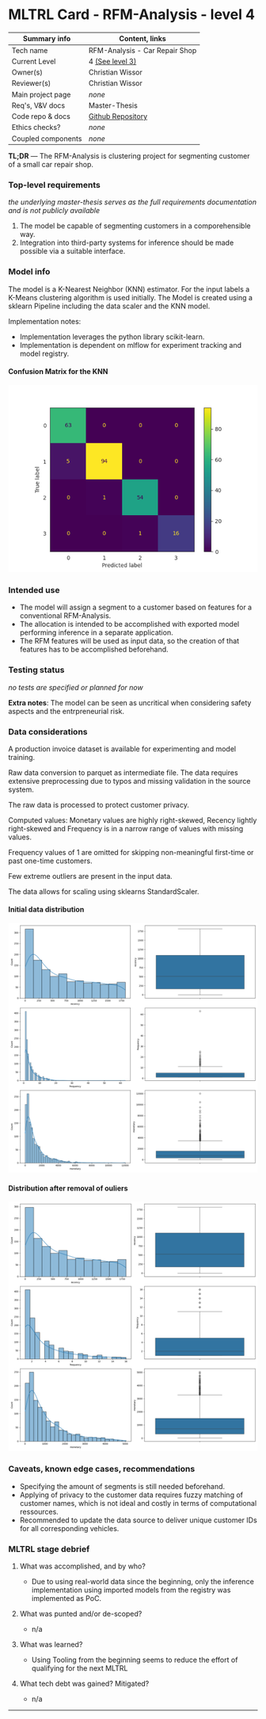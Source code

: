# MLTRL Card - RFM-Analysis - level 4

| Summary info        | Content, links       |
| -------------------------- | ------------- |
| Tech name               | RFM-Analysis - Car Repair Shop   |
| Current Level           | 4 [(See level 3)](./mltrl_card_level_3.md) |
| Owner(s)                | Christian Wissor                        |
| Reviewer(s)             | Christian Wissor                           |
| Main project page       | *none*   |
| Req's, V&V docs         | Master-Thesis   |
| Code repo & docs        | [Github Repository](https://github.com/SmithyW/master-thesis-mlops-study-imlpementation)   |
| Ethics checks?          | *none* |
| Coupled components      | *none*         |


**TL;DR** — The RFM-Analysis is clustering project for segmenting customer of a small car repair shop. 


### Top-level requirements

*the underlying master-thesis serves as the full requirements documentation and is not publicly available*

1. The model be capable of segmenting customers in a comporehensible way.
2. Integration into third-party systems for inference should be made possible via a suitable interface.

### Model info

The model is a K-Nearest Neighbor (KNN) estimator. For the input labels a K-Means clustering algorithm is used initially. The Model is created using a sklearn Pipeline including the data scaler and the KNN model. 

Implementation notes:

- Implementation leverages the python library scikit-learn. 
- Implementation is dependent on mlflow for experiment tracking and model registry.

#### Confusion Matrix for the KNN
![Confusion Matrix KNN](./confusion_matrix.png)

### Intended use

- The model will assign a segment to a customer based on features for a conventional RFM-Analysis.
- The allocation is intended to be accomplished with exported model performing inference in a separate application.
- The RFM features will be used as input data, so the creation of that features has to be accomplished beforehand.

### Testing status

*no tests are specified or planned for now*

**Extra notes**: The model can be seen as uncritical when considering safety aspects and the entrpreneurial risk.


### Data considerations

A production invoice dataset is available for experimenting and model training.

Raw data conversion to parquet as intermediate file.
The data requires extensive preprocessing due to typos and missing validation in the source system.

The raw data is processed to protect customer privacy.

Computed values: Monetary values are highly right-skewed, Recency lightly right-skewed and Frequency is in a narrow range of values with missing values.

Frequency values of 1 are omitted for skipping non-meaningful first-time or past one-time customers.

Few extreme outliers are present in the input data.

The data allows for scaling using sklearns StandardScaler.

#### Initial data distribution
![Initial data distribution](./initial_distribution.png)

#### Distribution after removal of ouliers
![After removal of outliers](./no_outliers_distribution.png)

### Caveats, known edge cases, recommendations

- Specifying the amount of segments is still needed beforehand.
- Applying of privacy to the customer data requires fuzzy matching of customer names, which is not ideal and costly in terms of computational ressources.
- Recommended to update the data source to deliver unique customer IDs for all corresponding vehicles.

### MLTRL stage debrief

<!-- Succinct summary of stage progress – please respond to each question, link to extended material if needed... -->

1. What was accomplished, and by who?

    - Due to using real-world data since the beginning, only the inference implementation using imported models from the registry was implemented as PoC.

2. What was punted and/or de-scoped?

    - n/a

3. What was learned?

    - Using Tooling from the beginning seems to reduce the effort of qualifying for the next MLTRL

4. What tech debt was gained? Mitigated?

    - n/a

---
